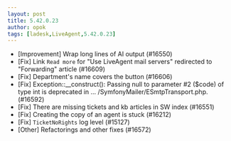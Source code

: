 ```yaml
---
layout: post
title: 5.42.0.23
author: opok
tags: [ladesk,LiveAgent,5.42.0.23]
---
```

- [Improvement] Wrap long lines of AI output (#16550)
- [Fix] Link `Read more` for "Use LiveAgent mail servers" redirected to "Forwarding" article (#16609)
- [Fix] Department's name covers the button (#16606)
- [Fix] Exception::__construct(): Passing null to parameter #2 ($code) of type int is deprecated in ... /SymfonyMailer/ESmtpTransport.php. (#16592)
- [Fix] There are missing tickets and kb articles in SW index (#16551)
- [Fix] Creating the copy of an agent is stuck (#16212)
- [Fix] `TicketNoRights` log level (#15127)
- [Other] Refactorings and other fixes (#16572)